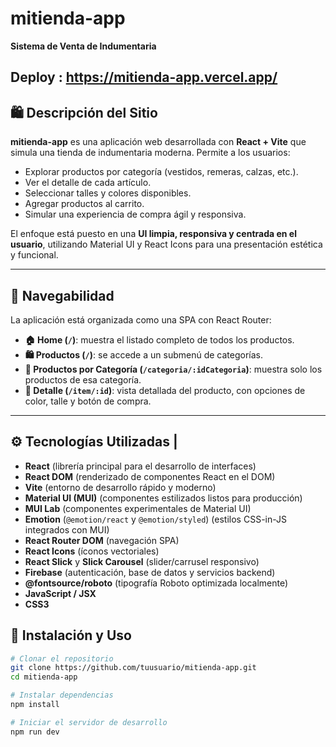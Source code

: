 # mitienda-app
**Sistema de Venta de Indumentaria**

Deploy : https://mitienda-app.vercel.app/
---

## 🛍️ Descripción del Sitio

**mitienda-app** es una aplicación web desarrollada con **React + Vite** que simula una tienda de indumentaria moderna. Permite a los usuarios:

- Explorar productos por categoría (vestidos, remeras, calzas, etc.).
- Ver el detalle de cada artículo.
- Seleccionar talles y colores disponibles.
- Agregar productos al carrito.
- Simular una experiencia de compra ágil y responsiva.

El enfoque está puesto en una **UI limpia, responsiva y centrada en el usuario**, utilizando Material UI y React Icons para una presentación estética y funcional.

---
## 🧭 Navegabilidad

La aplicación está organizada como una SPA con React Router:

- **🏠 Home (`/`)**: muestra el listado completo de todos los productos.
- **🛍️ Productos (`/`)**: se accede a un submenú de categorías.
- **📂 Productos por Categoría (`/categoria/:idCategoria`)**: muestra solo los productos de esa categoría. 
- **🔎 Detalle (`/item/:id`)**: vista detallada del producto, con opciones de color, talle y botón de compra.
---
## ⚙️ Tecnologías Utilizadas |

- **React** (librería principal para el desarrollo de interfaces)
- **React DOM** (renderizado de componentes React en el DOM)
- **Vite** (entorno de desarrollo rápido y moderno)
- **Material UI (MUI)** (componentes estilizados listos para producción)
- **MUI Lab** (componentes experimentales de Material UI)
- **Emotion** (`@emotion/react` y `@emotion/styled`) (estilos CSS-in-JS integrados con MUI)
- **React Router DOM** (navegación SPA)
- **React Icons** (íconos vectoriales)
- **React Slick** y **Slick Carousel** (slider/carrusel responsivo)
- **Firebase** (autenticación, base de datos y servicios backend)
- **@fontsource/roboto** (tipografía Roboto optimizada localmente)
- **JavaScript / JSX**
- **CSS3**


## 🚀 Instalación y Uso

```bash
# Clonar el repositorio
git clone https://github.com/tuusuario/mitienda-app.git
cd mitienda-app

# Instalar dependencias
npm install

# Iniciar el servidor de desarrollo
npm run dev